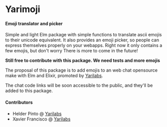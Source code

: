 # Yarimoji
#### Emoji translator and picker

Simple and light Elm package with simple functions to translate ascii emojis to their unicode equivalent.
It also provides an emoji picker, so people can express themselves properly on your webapps.
Right now it only contains a few emojis, but don't worry There is more to come in the future!

**Still free to contribute with this package. We need tests and more emojis**

The proposal of this package is to add emojis to an web chat opensource make with
Elm and Elixir, promoted by [Yarilabs](http://www.yarilabs.com/).

The chat code links will be soon accessible to the public, and they'll be added to
this package.

#### Contributors

- Helder Pinto @ [Yarilabs](http://www.yarilabs.com/)
- Xavier Francisco @ [Yarilabs](http://www.yarilabs.com/)
